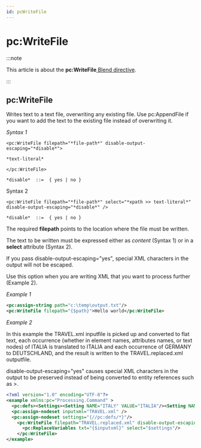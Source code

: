 ```yaml
---
id: pcWriteFile
---
```


# pc:WriteFile




:::note

This article is about the **pc:WriteFile**[ Blend directive](/docs/Repositories/Blend_directives).

:::

## **pc:WriteFile**

Writes text to a text file, overwriting any existing file. Use pc:AppendFile if you want to add the text to the existing file instead of overwriting it.

*Syntax 1*

```
<pc:WriteFile filepath="*file-path*" disable-output-escaping="*disable*">

*text-literal*

</pc:WriteFile>

*disable*  ::=  { yes | no }
```

Syntax 2

```
<pc:WriteFile filepath="*file-path*" select="*xpath >> text-literal*" disable-output-escaping="*disable*" />

*disable*  ::=  { yes | no }
```

The required **filepath** points to the location where the file must be written.

The text to be written must be expressed either as *content* (Syntax 1) or in a **select** attribute (Syntax 2).

If you pass disable-output-escaping="yes", special XML characters in the output will not be escaped.

Use this option when you are writing XML that you want to process further (Example 2).

*Example 1*

```xml
<pc:assign-string path="c:\temp\output.txt"/>
<pc:WriteFile filepath="{$path}">Hello world</pc:WriteFile>
```

*Example 2*

In this example the TRAVEL.xml inputfile is picked up and converted to flat text, each occurrence (whether in element names, attributes names, or text nodes) of ITALIA is translated to ITALIA and each occurrence of GERMANY to DEUTSCHLAND, and the result is written to the TRAVEL.replaced.xml outputfile.

disable-output-escaping="yes" causes special XML characters in the output to be preserved instead of being converted to entity references such as >.

```xml
<?xml version="1.0" encoding="UTF-8"?>
<example xmlns:pc="Processing.Command" >
  <pc:defs><Settings><Setting NAME="ITALY" VALUE="ITALIA"/><Setting NAME="GERMANY" VALUE="DEUTSCHLAND"/></Settings></pc:defs>
  <pc:assign-nodeset inputxml="TRAVEL.xml" />
  <pc:assign-nodeset settings="{//pc:defs/*}"/>
    <pc:WriteFile filepath="TRAVEL.replaced.xml" disable-output-escaping="yes"  >  
      <pc:ReplaceVariables txt="{$inputxml}" select="$settings"/>
    </pc:WriteFile>
</example>
```

 